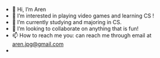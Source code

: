 - 👋 Hi, I’m Aren
- 👀 I’m interested in playing video games and learning CS !
- 🌱 I’m currently studying and majoring in CS.
- 💞️ I’m looking to collaborate on anything that is fun!
- 📫 How to reach me you: can reach me through email at aren.jpg@gmail.com
-

<!---
meltyblend/meltyblend is a ✨ special ✨ repository because its `README.md` (this file) appears on your GitHub profile.
You can click the Preview link to take a look at your changes.
--->
